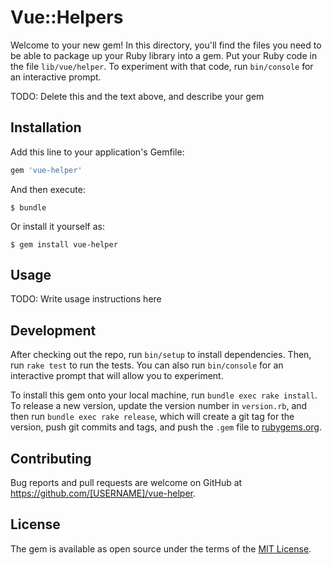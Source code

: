 # Vue::Helpers

Welcome to your new gem! In this directory, you'll find the files you need to be able to package up your Ruby library into a gem. Put your Ruby code in the file `lib/vue/helper`. To experiment with that code, run `bin/console` for an interactive prompt.

TODO: Delete this and the text above, and describe your gem

## Installation

Add this line to your application's Gemfile:

```ruby
gem 'vue-helper'
```

And then execute:

    $ bundle

Or install it yourself as:

    $ gem install vue-helper

## Usage

TODO: Write usage instructions here

## Development

After checking out the repo, run `bin/setup` to install dependencies. Then, run `rake test` to run the tests. You can also run `bin/console` for an interactive prompt that will allow you to experiment.

To install this gem onto your local machine, run `bundle exec rake install`. To release a new version, update the version number in `version.rb`, and then run `bundle exec rake release`, which will create a git tag for the version, push git commits and tags, and push the `.gem` file to [rubygems.org](https://rubygems.org).

## Contributing

Bug reports and pull requests are welcome on GitHub at https://github.com/[USERNAME]/vue-helper.

## License

The gem is available as open source under the terms of the [MIT License](https://opensource.org/licenses/MIT).

